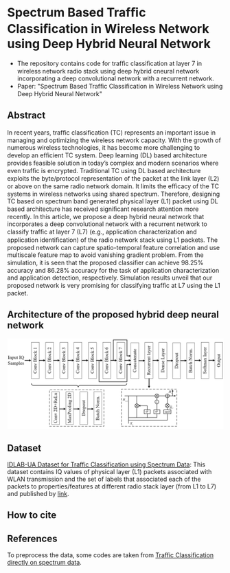 
# Spectrum Based Trafﬁc Classiﬁcation in Wireless Network using Deep Hybrid Neural Network
+ The repository contains code for trafﬁc classiﬁcation at layer 7 in wireless network radio stack using deep hybrid cneural network incorporating a deep convolutional network with a recurrent network. 
+ Paper: "Spectrum Based Trafﬁc Classiﬁcation in Wireless Network using Deep Hybrid Neural Network"



## Abstract
In recent years, trafﬁc classiﬁcation (TC) represents
an important issue in managing and optimizing the wireless network
capacity. With the growth of numerous wireless technologies,
it has become more challenging to develop an efﬁcient TC
system. Deep learning (DL) based architecture provides feasible
solution in today’s complex and modern scenarios where even
trafﬁc is encrypted. Traditional TC using DL based architecture
exploits the byte/protocol representation of the packet at the link
layer (L2) or above on the same radio network domain. It limits
the efﬁcacy of the TC systems in wireless networks using shared
spectrum. Therefore, designing TC based on spectrum band
generated physical layer (L1) packet using DL based architecture
has received signiﬁcant research attention more recently. In this
article, we propose a deep hybrid neural network that incorporates
a deep convolutional network with a recurrent network to
classify trafﬁc at layer 7 (L7) (e.g., application characterization
and application identiﬁcation) of the radio network stack using
L1 packets. The proposed network can capture spatio-temporal
feature correlation and use multiscale feature map to avoid
vanishing gradient problem. From the simulation, it is seen
that the proposed classiﬁer can achieve 98.25% accuracy and
86.28% accuracy for the task of application characterization and
application detection, respectively. Simulation results unveil that
our proposed network is very promising for classifying trafﬁc at
L7 using the L1 packet.
## Architecture of the proposed hybrid deep neural network
![](Architecture%20of%20the%20deep%20hybrid%20neural%20network.png)
## Dataset
[IDLAB-UA Dataset for Traffic Classification using Spectrum Data](https://zenodo.org/record/5208201#.YpsMUHZByUk): This dataset contains IQ values of physical layer (L1) packets associated with WLAN transmission and the set of labels that associated each of the packets to properties/features at different radio stack layer (from L1 to L7) and published by [link](https://ieeexplore.ieee.org/document/9626148). 
## How to cite
## References
To preprocess the data, some codes are taken from [Traffic Classification directly on spectrum data](https://github.com/miguelhdo/tc_spectrum).
